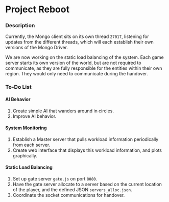 # Project Reboot
### Description
Currently, the Mongo client sits on its own thread `27017`, listening for updates from the different threads, which will each establish their own versions of the Mongo Driver.

We are now working on the static load balancing of the system. Each game server starts its own version of the world, but are not required to communicate, as they are fully responsible for the entities within their own region. They would only need to communicate during the handover.

### To-Do List
#### AI Behavior
1. Create simple AI that wanders around in circles.
2. Improve AI behavior.
#### System Monitoring
1. Establish a Master server that pulls workload information periodically from each server.
2. Create web interface that displays this workload information, and plots graphically.

#### Static Load Balancing
1. Set up gate server `gate.js` on port `8080`.
2. Have the gate server allocate to a server based on the current location of the player, and the defined JSON `servers_alloc.json`.
3. Coordinate the socket communications for handover.
